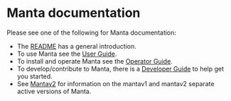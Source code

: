 # Manta documentation

Please see one of the following for Manta documentation:

- The [README](../README.md) has a general introduction.
- To use Manta see the [User Guide](./user-guide).
- To install and operate Manta see the [Operator Guide](./operator-guide).
- To develop/contribute to Manta, there is a [Developer Guide](./developer-guide)
  to help get you started.
- See [Mantav2](./mantav2.md) for information on the mantav1 and mantav2
  separate active versions of Manta.

